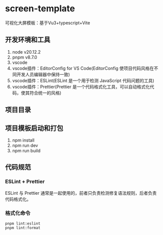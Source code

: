 # screen-template

可视化大屏模板：基于Vu3+typescript+Vite

## 开发环境和工具
1. node v20.12.2
2. pnpm v8.7.0
3. vscode
4. vscode插件：EditorConfig for VS Code(EditorConfig 使项目代码风格在不同开发人员编辑器中保持一致) 
5. vscode插件：ESLint(ESLint 是一个用于检测 JavaScript 代码问题的工具)
6. vscode插件：Prettier(Prettier 是一个代码格式化工具，可以自动格式化代码，使其符合统一的风格)

## 项目目录


## 项目模板启动和打包
1. npm install
2. npm run dev
3. npm run build

## 代码规范
### ESLint + Prettier
ESLint 与 Prettier 通常是一起使用的，前者只负责检测修复语法规则，后者负责代码格式化。
### 格式化命令

```text
pnpm lint:eslint
pnpm lint:format
```


